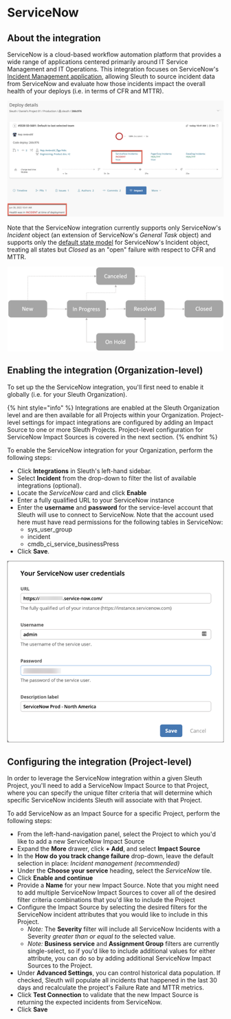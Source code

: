 # ServiceNow

## About the integration

ServiceNow is a cloud-based workflow automation platform that provides a wide range of applications centered primarily around IT Service Management and IT Operations. This integration focuses on ServiceNow's [Incident Management application](https://docs.servicenow.com/bundle/sandiego-it-service-management/page/product/incident-management/concept/c\_IncidentManagement.html), allowing Sleuth to source incident data from ServiceNow and evaluate how those incidents impact the overall health of your deploys (i.e. in terms of CFR and MTTR).

![](<../../.gitbook/assets/image (19).png>)

Note that the ServiceNow integration currently supports only ServiceNow's _Incident_ object (an extension of ServiceNow's _General Task_ object) and supports only the [default state model](https://docs.servicenow.com/bundle/sandiego-it-service-management/page/product/incident-management/concept/c\_IncidentManagementStateModel.html) for ServiceNow's Incident object, treating all states but _Closed_ as an "open" failure with respect to CFR and MTTR.

&#x20;<img src="../../.gitbook/assets/image (21).png" alt="" data-size="original">

## Enabling the integration (Organization-level)

To set up the the ServiceNow integration, you'll first need to enable it globally (i.e. for your Sleuth Organization).&#x20;

{% hint style="info" %}
Integrations are enabled at the Sleuth Organization level and are then available for all Projects within your Organization. Project-level settings for impact integrations are configured by adding an Impact Source to one or more Sleuth Projects. Project-level configuration for ServiceNow Impact Sources is covered in the next section.
{% endhint %}

To enable the ServiceNow integration for your Organization, perform the following steps:

* Click **Integrations** in Sleuth's left-hand sidebar.
* Select **Incident** from the drop-down to filter the list of available integrations (optional).
* Locate the _ServiceNow_ card and click **Enable**
* Enter a fully qualified URL to your ServiceNow instance
* Enter the **username** and **password** for the service-level account that Sleuth will use to connect to ServiceNow. Note that the account used here must have read permissions for the following tables in ServiceNow:
  * sys\_user\_group
  * incident
  * cmdb\_ci\_service\_businessPress
* Click **Save**.

![](<../../.gitbook/assets/image (23).png>)

## Configuring the integration (Project-level)

In order to leverage the ServiceNow integration within a given Sleuth Project, you'll need to add a ServiceNow Impact Source to that Project, where you can specify the unique filter criteria that will determine which specific ServiceNow incidents Sleuth will associate with that Project.&#x20;

To add ServiceNow as an Impact Source for a specific Project, perform the following steps:

* From the left-hand-navigation panel, select the Project to which you'd like to add a new ServiceNow Impact Source
* Expand the **More** drawer, click **+ Add**, and select **Impact Source**
* In the **How do you track change failure** drop-down, leave the default selection in place:  _Incident management (recommended)_
* Under the **Choose your service** heading, select the _ServiceNow_ tile.&#x20;
* Click **Enable and continue**
* Provide a **Name** for your new Impact Source. Note that you might need to add multiple ServiceNow Impact Sources to cover all of the desired filter criteria combinations that you'd like to include the Project
* Configure the Impact Source by selecting the desired filters for the ServiceNow incident attributes that you would like to include in this Project.&#x20;
  * _Note:_ The **Severity** filter will include all ServiceNow Incidents with a Severity _greater than or equal to_ the selected value.
  * _Note:_ **Business service** and **Assignment Group** filters are currently single-select, so if you'd like to include additional values for either attribute, you can do so by adding additional ServiceNow Impact Sources to the Project.
* Under **Advanced Settings**, you can control historical data population. If checked, Sleuth will populate all incidents that happened in the last 30 days and recalculate the project's Failure Rate and MTTR metrics.
* Click **Test Connection** to validate that the new Impact Source is returning the expected incidents from ServiceNow.
* Click **Save**
